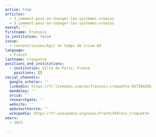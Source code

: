 ```yaml
---
active: true
articles:
  - 3_comment-peut-on-changer-les-systèmes-urbains
  - 3_comment-peut-on-changer-les-systemes-urbains
exerpt: ''
firstname: François
is_institution: false
issue:
  - content/issues/Agir en temps de crise.md
language:
  - French
lastname: Croquette
positions_and_institutions:
  - institution: Ville de Paris, France
    positions: []
social_channels:
  google_scholar: ''
  linkedin: https://fr.linkedin.com/in/francois-croquette-957384209
  mendeley: ''
  orcid: ''
  researchgate: ''
  website: ''
  webstwitterite: ''
  wikipedia: https://fr.wikipedia.org/wiki/Fran%C3%A7ois_Croquette
years:
  - 2023

---
```

